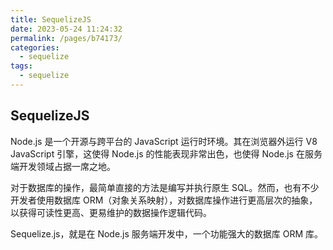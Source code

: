 ```yaml
---
title: SequelizeJS
date: 2023-05-24 11:24:32
permalink: /pages/b74173/
categories:
  - sequelize
tags:
  - sequelize
---
```


## SequelizeJS

Node.js 是一个开源与跨平台的 JavaScript 运行时环境。其在浏览器外运行 V8 JavaScript 引擎，这使得 Node.js 的性能表现非常出色，也使得 Node.js 在服务端开发领域占据一席之地。

对于数据库的操作，最简单直接的方法是编写并执行原生 SQL。然而，也有不少开发者使用数据库 ORM（对象关系映射），对数据库操作进行更高层次的抽象，以获得可读性更高、更易维护的数据操作逻辑代码。

Sequelize.js，就是在 Node.js 服务端开发中，一个功能强大的数据库 ORM 库。
